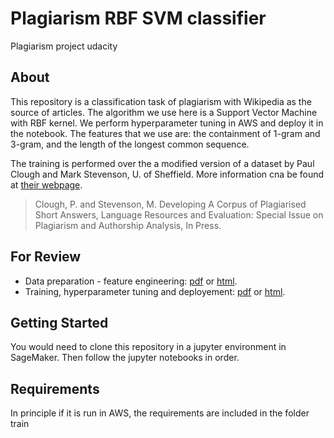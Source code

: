 # Plagiarism RBF SVM classifier
Plagiarism project udacity

## About

This repository is a classification task of plagiarism with Wikipedia as the source of articles. The algorithm we use here is a Support Vector Machine with RBF kernel. We perform hyperparameter tuning in AWS and deploy it in the notebook. The features that we use are: the containment of 1-gram and 3-gram, and the length of the longest common sequence. 

The training is performed over the a modified version of a dataset by Paul Clough and Mark Stevenson, U. of Sheffield. More information cna be found at [their webpage](https://ir.shef.ac.uk/cloughie/resources/plagiarism_corpus.html). 

> Clough, P. and Stevenson, M. Developing A Corpus of Plagiarised Short Answers, Language Resources and Evaluation: Special Issue on Plagiarism and Authorship Analysis, In Press.


## For Review

- Data preparation - feature engineering: [pdf](2_Plagiarism_Feature_Engineering.pdf) or [html](2_Plagiarism_Feature_Engineering.html).
- Training, hyperparameter tuning and deployement:  [pdf](3_Training_a_Model.pdf) or [html](3_Training_a_Model.html).



## Getting Started

You would need to clone this repository in a jupyter environment in SageMaker. Then follow the jupyter notebooks in order.


## Requirements
In principle if it is run in AWS, the requirements are included in the folder train


